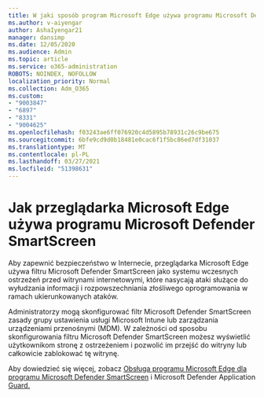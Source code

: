 ```yaml
---
title: W jaki sposób program Microsoft Edge używa programu Microsoft Defender SmartScreen?
ms.author: v-aiyengar
author: AshaIyengar21
manager: dansimp
ms.date: 12/05/2020
ms.audience: Admin
ms.topic: article
ms.service: o365-administration
ROBOTS: NOINDEX, NOFOLLOW
localization_priority: Normal
ms.collection: Adm_O365
ms.custom:
- "9003847"
- "6897"
- "8331"
- "9004625"
ms.openlocfilehash: f03243ae6ff076920c4d5895b78931c26c9be675
ms.sourcegitcommit: 6bfe9cd9d0b18481e0cac6f1f5bc86ed7df31037
ms.translationtype: MT
ms.contentlocale: pl-PL
ms.lasthandoff: 03/27/2021
ms.locfileid: "51398631"
---
```

# <a name="how-microsoft-edge-uses-microsoft-defender-smartscreen"></a>Jak przeglądarka Microsoft Edge używa programu Microsoft Defender SmartScreen

Aby zapewnić bezpieczeństwo w Internecie, przeglądarka Microsoft Edge używa filtru Microsoft Defender SmartScreen jako systemu wczesnych ostrzeżeń przed witrynami internetowymi, które nasycają ataki służące do wyłudzania informacji i rozpowszechniania złośliwego oprogramowania w ramach ukierunkowanych ataków.

Administratorzy mogą skonfigurować filtr Microsoft Defender SmartScreen zasady grupy ustawienia usługi Microsoft Intune lub zarządzania urządzeniami przenośnymi (MDM). W zależności od sposobu skonfigurowania filtru Microsoft Defender SmartScreen możesz wyświetlić użytkownikom stronę z ostrzeżeniem i pozwolić im przejść do witryny lub całkowicie zablokować tę witrynę.

Aby dowiedzieć się więcej, zobacz [Obsługa programu Microsoft Edge dla programu Microsoft Defender SmartScreen](https://go.microsoft.com/fwlink/?linkid=2133081) i Microsoft Defender Application [Guard.](https://go.microsoft.com/fwlink/?linkid=2132839)